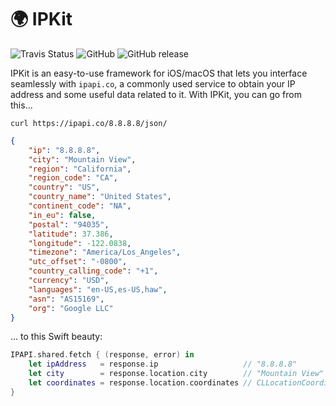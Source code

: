 # 🌍 IPKit

<img src="https://api.travis-ci.org/agottardo/IPKit.svg?branch=master" alt="Travis Status" /> ![GitHub](https://img.shields.io/github/license/agottardo/IPKit.svg) ![GitHub release](https://img.shields.io/github/release/agottardo/IPKit/all.svg)

IPKit is an easy-to-use framework for iOS/macOS that lets you interface seamlessly with `ipapi.co`, a commonly used service to obtain your IP address and some useful data related to it. With IPKit, you can go from this...

```shell
curl https://ipapi.co/8.8.8.8/json/
```
```json
{
    "ip": "8.8.8.8",
    "city": "Mountain View",
    "region": "California",
    "region_code": "CA",
    "country": "US",
    "country_name": "United States",
    "continent_code": "NA",
    "in_eu": false,
    "postal": "94035",
    "latitude": 37.386,
    "longitude": -122.0838,
    "timezone": "America/Los_Angeles",
    "utc_offset": "-0800",
    "country_calling_code": "+1",
    "currency": "USD",
    "languages": "en-US,es-US,haw",
    "asn": "AS15169",
    "org": "Google LLC"
}
```

... to this Swift beauty:

```swift
IPAPI.shared.fetch { (response, error) in
    let ipAddress   = response.ip                   // "8.8.8.8"
    let city        = response.location.city        // "Mountain View"
    let coordinates = response.location.coordinates // CLLocationCoordinate2D(37.386, -122.0838)
}
```

